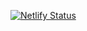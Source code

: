 [![Netlify Status](https://api.netlify.com/api/v1/badges/4d1f13ef-3be1-452e-8fa3-ca7e33478186/deploy-status)](https://app.netlify.com/sites/virall-2024/deploys)
